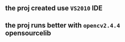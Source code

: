 ## the proj created use ```VS2010``` IDE
## the proj runs better with ```opencv2.4.4``` opensourcelib